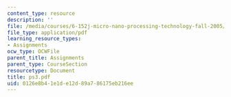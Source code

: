 ```yaml
---
content_type: resource
description: ''
file: /media/courses/6-152j-micro-nano-processing-technology-fall-2005/0126e8b41e1de12d89a786175eb216ee_ps3.pdf
file_type: application/pdf
learning_resource_types:
- Assignments
ocw_type: OCWFile
parent_title: Assignments
parent_type: CourseSection
resourcetype: Document
title: ps3.pdf
uid: 0126e8b4-1e1d-e12d-89a7-86175eb216ee
---
```

